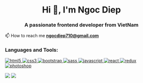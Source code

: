 
<h1 align="center">Hi 👋, I'm Ngoc Diep</h1>
<h3 align="center">A passionate frontend developer from VietNam</h3>

📫 How to reach me **ngocdiep710@gmail.com**

<h3 align="left">Languages and Tools:</h3>
<a href="https://www.w3.org/html/" target="_blank"> <img src="https://img.shields.io/badge/HTML5-E34F26?style=for-the-badge&logo=html5&logoColor=white" alt="html5" /> </a> <a href="https://www.w3schools.com/css/" target="_blank"> <img src="https://img.shields.io/badge/CSS3-1572B6?style=for-the-badge&logo=css3&logoColor=white" alt="css3" /> </a> <a href="https://getbootstrap.com" target="_blank"> <img src="https://img.shields.io/badge/Bootstrap-563D7C?style=for-the-badge&logo=bootstrap&logoColor=white" alt="bootstrap" /> </a><a href="https://sass-lang.com" target="_blank"> <img src="https://img.shields.io/badge/Sass-CC6699?style=for-the-badge&logo=sass&logoColor=white" alt="sass" /> </a> <a href="https://developer.mozilla.org/en-US/docs/Web/JavaScript" target="_blank"> <img src="https://img.shields.io/badge/JavaScript-F7DF1E?style=for-the-badge&logo=javascript&logoColor=black" alt="javascript" /> </a> <a href="https://reactjs.org/" target="_blank"> <img src="https://img.shields.io/badge/React-20232A?style=for-the-badge&logo=react&logoColor=61DAFB" alt="react"/> </a><a href="https://redux.js.org" target="_blank"> <img src="https://img.shields.io/badge/Redux-593D88?style=for-the-badge&logo=redux&logoColor=white" alt="redux" /> </a> <a href="https://www.photoshop.com/en" target="_blank"> <img  src="https://img.shields.io/badge/Adobe%20Photoshop-31A8FF?style=for-the-badge&logo=Adobe%20Photoshop&logoColor=black" alt="photoshop" /> </a> <p><a href="https://github.com/alietran"><img align="center" src="https://github-readme-stats.vercel.app/api?username=alietran&amp;theme=radical&amp;show_icons=true&amp;count_private=true&amp;line_height=25" style="max-width:100%;"" data-canonical-src="https://github-readme-stats.vercel.app/api?username=alietran&amp;theme=radical&amp;show_icons=true&amp;count_private=true&amp;line_height=25" style="max-width:100%;"></a>
<a href="https://github.com/alietran"><img align="center" src="https://github-readme-stats.vercel.app/api/top-langs/?username=alietran&amp;theme=radical&amp;layout=compact" data-canonical-src="https://github-readme-stats.vercel.app/api/top-langs/?username=alietran&amp;theme=radical&amp;layout=compact" style="max-width:100%;"></a></p>

